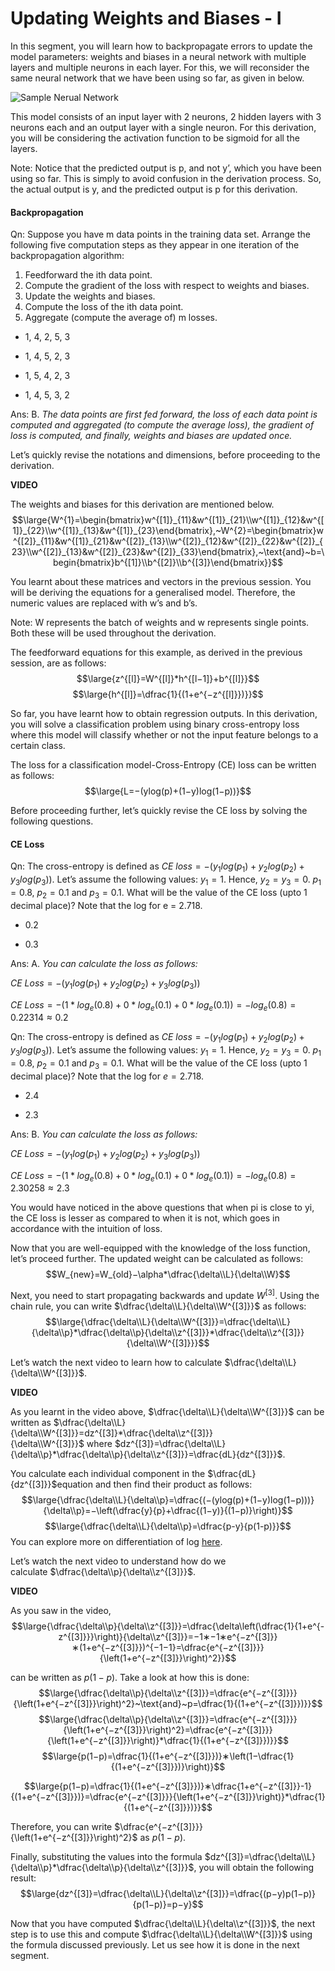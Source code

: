 # Updating Weights and Biases - I

In this segment, you will learn how to backpropagate errors to update the model parameters: weights and biases in a neural network with multiple layers and multiple neurons in each layer. For this, we will reconsider the same neural network that we have been using so far, as given in below.

![Sample Nerual Network](https://i.ibb.co/FW353Gv/Sample-Nerual-Network.png)

This model consists of an input layer with 2 neurons, 2 hidden layers with 3 neurons each and an output layer with a single neuron. For this derivation, you will be considering the activation function to be sigmoid for all the layers. 

Note: Notice that the predicted output is p, and not y’, which you have been using so far. This is simply to avoid confusion in the derivation process. So, the actual output is y, and the predicted output is p for this derivation.

#### Backpropagation

Qn: Suppose you have m data points in the training data set. Arrange the following five computation steps as they appear in one iteration of the backpropagation algorithm:

1.  Feedforward the ith data point.
2.  Compute the gradient of the loss with respect to weights and biases.
3.  Update the weights and biases.
4.  Compute the loss of the ith data point.
5.  Aggregate (compute the average of) m losses.

- 1, 4, 2, 5, 3

- 1, 4, 5, 2, 3

- 1, 5, 4, 2, 3

- 1, 4, 5, 3, 2

Ans: B. *The data points are first fed forward, the loss of each data point is computed and aggregated (to compute the average loss), the gradient of loss is computed, and finally, weights and biases are updated once.*

Let’s quickly revise the notations and dimensions, before proceeding to the derivation.

**VIDEO**

The weights and biases for this derivation are mentioned below.
$$\large{W^{1}=\begin{bmatrix}w^{[1]}_{11}&w^{[1]}_{21}\\w^{[1]}_{12}&w^{[1]}_{22}\\w^{[1]}_{13}&w^{[1]}_{23}\end{bmatrix},~W^{2}=\begin{bmatrix}w^{[2]}_{11}&w^{[1]}_{21}&w^{[2]}_{13}\\w^{[2]}_{12}&w^{[2]}_{22}&w^{[2]}_{23}\\w^{[2]}_{13}&w^{[2]}_{23}&w^{[2]}_{33}\end{bmatrix},~\text{and}~b=\begin{bmatrix}b^{[1]}\\b^{[2]}\\b^{[3]}\end{bmatrix}}$$

You learnt about these matrices and vectors in the previous session. You will be deriving the equations for a generalised model. Therefore, the numeric values are replaced with w’s and b’s.

Note: W represents the batch of weights and w represents single points. Both these will be used throughout the derivation.

The feedforward equations for this example, as derived in the previous session, are as follows:
$$\large{z^{[l]}=W^{[l]}*h^{[l−1]}+b^{[l]}}$$
$$\large{h^{[l]}=\dfrac{1}{(1+e^{−z^{[l]}})}}$$

So far, you have learnt how to obtain regression outputs. In this derivation, you will solve a classification problem using binary cross-entropy loss where this model will classify whether or not the input feature belongs to a certain class.

The loss for a classification model-Cross-Entropy (CE) loss can be written as follows:  
$$\large{L=−(ylog(p)+(1−y)log(1−p))}$$

Before proceeding further, let’s quickly revise the CE loss by solving the following questions.

#### CE Loss

Qn: The cross-entropy is defined as $CE~loss=−(y_1log(p_1)+y_2log(p_2)+y_3log(p_3))$. Let’s assume the following values:  $y_1=1$. Hence, $y_2=y_3=0$. $p_1=0.8,~p_2=0.1$ and $p_3=0.1$. What will be the value of the CE loss (upto 1 decimal place)? Note that the log for e = 2.718.

- 0.2

- 0.3

Ans: A. *You can calculate the loss as follows:*

$CE~Loss=−(y_1log(p_1)+y_2log(p_2)+y_3log(p_3))$

$CE~Loss=−(1*log_e(0.8)+0*log_e(0.1)+0*log_e(0.1))=−log_e(0.8)=0.22314\approx0.2$

Qn: The cross-entropy is defined as $CE~loss=−(y_1log(p_1)+y_2log(p_2)+y_3log(p_3))$. Let’s assume the following values: $y_1=1$. Hence, $y_2=y_3=0$. $p_1=0.8,~p_2=0.1$ and $p_3=0.1$.  What will be the value of the CE loss (upto 1 decimal place)? Note that the log for $e=2.718$.

- 2.4

- 2.3

Ans: B. *You can calculate the loss as follows:*

$CE~Loss=−(y_1log(p_1)+y_2log(p_2)+y_3log(p_3))$

$CE~Loss=−(1*log_e(0.8)+0*log_e(0.1)+0*log_e(0.1))=−log_e(0.8)=2.30258\approx2.3$

You would have noticed in the above questions that when pi is close to yi, the CE loss is lesser as compared to when it is not, which goes in accordance with the intuition of loss.

Now that you are well-equipped with the knowledge of the loss function, let’s proceed further. The updated weight can be calculated as follows:
$$W_{new}=W_{old}−\alpha*\dfrac{\delta\\L}{\delta\\W}$$

Next, you need to start propagating backwards and update $W^{[3]}$. Using the chain rule, you can write $\dfrac{\delta\\L}{\delta\\W^{[3]}}$ as follows:
$$\large{\dfrac{\delta\\L}{\delta\\W^{[3]}}=\dfrac{\delta\\L}{\delta\\p}*\dfrac{\delta\\p}{\delta\\z^{[3]}}*\dfrac{\delta\\z^{[3]}}{\delta\\W^{[3]}}}$$

Let’s watch the next video to learn how to calculate $\dfrac{\delta\\L}{\delta\\W^{[3]}}$.

**VIDEO**

As you learnt in the video above, $\dfrac{\delta\\L}{\delta\\W^{[3]}}$ can be written as $\dfrac{\delta\\L}{\delta\\W^{[3]}}=dz^{[3]}*\dfrac{\delta\\z^{[3]}}{\delta\\W^{[3]}}$ where $dz^{[3]}=\dfrac{\delta\\L}{\delta\\p}*\dfrac{\delta\\p}{\delta\\z^{[3]}}=\dfrac{dL}{dz^{[3]}}$.

You calculate each individual component in the $\dfrac{dL}{dz^{[3]}}$equation and then find their product as follows:
$$\large{\dfrac{\delta\\L}{\delta\\p}=\dfrac{(−(ylog(p)+(1−y)log(1−p)))}{\delta\\p}=−\left(\dfrac{y}{p}+\dfrac{(1−y)}{(1−p)}\right)}$$$$\large{\dfrac{\delta\\L}{\delta\\p}=\dfrac{p-y}{p(1-p)}}$$
You can explore more on differentiation of log [here](https://www.math24.net/derivatives-logarithmic-functions).

Let’s watch the next video to understand how do we calculate $\dfrac{\delta\\p}{\delta\\z^{[3]}}$.

**VIDEO**

As you saw in the video,
$$\large{\dfrac{\delta\\p}{\delta\\z^{[3]}}=\dfrac{\delta\left(\dfrac{1}{1+e^{-z^{[3]}}}\right)}{\delta\\z^{[3]}}=−1∗−1∗e^{−z^{[3]}}∗(1+e^{−z^{[3]}})^{−1−1}=\dfrac{e^{−z^{[3]}}}{\left(1+e^{−z^{[3]}}\right)^2}}$$

can be written as $p(1−p)$. Take a look at how this is done:
$$\large{\dfrac{\delta\\p}{\delta\\z^{[3]}}=\dfrac{e^{−z^{[3]}}}{\left(1+e^{−z^{[3]}}\right)^2}~\text{and}~p=\dfrac{1}{(1+e^{−z^{[3]}})}}$$
$$\large{\dfrac{\delta\\p}{\delta\\z^{[3]}}=\dfrac{e^{−z^{[3]}}}{\left(1+e^{−z^{[3]}}\right)^2}=\dfrac{e^{−z^{[3]}}}{\left(1+e^{−z^{[3]}}\right)}*\dfrac{1}{(1+e^{−z^{[3]}})}}$$
$$\large{p(1−p)=\dfrac{1}{(1+e^{−z^{[3]}})}∗\left(1−\dfrac{1}{(1+e^{−z^{[3]}})}\right)}$$

$$\large{p(1−p)=\dfrac{1}{(1+e^{−z^{[3]}})}∗\dfrac{1+e^{−z^{[3]}}-1}{(1+e^{−z^{[3]}})}=\dfrac{e^{−z^{[3]}}}{\left(1+e^{−z^{[3]}}\right)}*\dfrac{1}{(1+e^{−z^{[3]}})}}$$

Therefore, you can write $\dfrac{e^{−z^{[3]}}}{\left(1+e^{−z^{[3]}}\right)^2}$ as $p(1−p)$.  
  
Finally, substituting the values into the formula $dz^{[3]}=\dfrac{\delta\\L}{\delta\\p}*\dfrac{\delta\\p}{\delta\\z^{[3]}}$, you will obtain the following result:
$$\large{dz^{[3]}=\dfrac{\delta\\L}{\delta\\z^{[3]}}=\dfrac{(p−y)p(1−p)}{p(1−p)}=p−y}$$

Now that you have computed $\dfrac{\delta\\L}{\delta\\z^{[3]}}$, the next step is to use this and compute $\dfrac{\delta\\L}{\delta\\W^{[3]}}$ using the formula discussed previously. Let us see how it is done in the next segment.